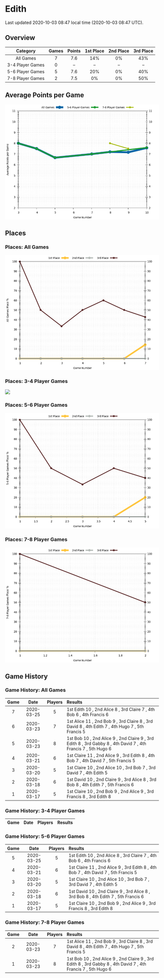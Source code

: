 # Edith
Last updated 2020-10-03 08:47 local time (2020-10-03 08:47 UTC).

## Overview
| **Category**     | **Games** | **Points** | **1st Place** | **2nd Place** | **3rd Place** |
| :---:            | :---:     | :---:      | :---:         | :---:         | :---:         |
| All Games        | 7         | 7.6        | 14%           | 0%            | 43%           |
| 3-4 Player Games | 0         | –        | –           | –           | –           |
| 5-6 Player Games | 5         | 7.6        | 20%           | 0%            | 40%           |
| 7-8 Player Games | 2         | 7.5        | 0%            | 0%            | 50%           |

## Average Points per Game
![](plots/average_points_vs_game_number.png)

## Places

### Places: All Games
![](plots/place_percentage_vs_game_number_all_games.png)

### Places: 3-4 Player Games
![](plots/place_percentage_vs_game_number_3_4_player_games.png)

### Places: 5-6 Player Games
![](plots/place_percentage_vs_game_number_5_6_player_games.png)

### Places: 7-8 Player Games
![](plots/place_percentage_vs_game_number_7_8_player_games.png)

## Game History

### Game History: All Games
| **Game** | **Date**   | **Players** | **Results**                                                                                                    |
| :---:    | :---:      | :---:       | :---                                                                                                           |
| 7        | 2020-03-25 | 5           | 1st Edith 10 , 2nd Alice 8 , 3rd Claire 7 , 4th Bob 6 , 4th Francis 6                                          |
| 6        | 2020-03-23 | 7           | 1st Alice 11 , 2nd Bob 9 , 3rd Claire 8 , 3rd David 8 , 4th Edith 7 , 4th Hugo 7 , 5th Francis 5               |
| 5        | 2020-03-23 | 8           | 1st Bob 10 , 2nd Alice 9 , 2nd Claire 9 , 3rd Edith 8 , 3rd Gabby 8 , 4th David 7 , 4th Francis 7 , 5th Hugo 6 |
| 4        | 2020-03-21 | 6           | 1st Claire 11 , 2nd Alice 9 , 3rd Edith 8 , 4th Bob 7 , 4th David 7 , 5th Francis 5                            |
| 3        | 2020-03-20 | 5           | 1st Claire 10 , 2nd Alice 10 , 3rd Bob 7 , 3rd David 7 , 4th Edith 5                                           |
| 2        | 2020-03-18 | 6           | 1st David 10 , 2nd Claire 9 , 3rd Alice 8 , 3rd Bob 8 , 4th Edith 7 , 5th Francis 6                            |
| 1        | 2020-03-17 | 5           | 1st Claire 10 , 2nd Bob 9 , 2nd Alice 9 , 3rd Francis 8 , 3rd Edith 8                                          |

### Game History: 3-4 Player Games
| **Game** | **Date** | **Players** | **Results** |
| :---:    | :---:    | :---:       | :---        |

### Game History: 5-6 Player Games
| **Game** | **Date**   | **Players** | **Results**                                                                         |
| :---:    | :---:      | :---:       | :---                                                                                |
| 5        | 2020-03-25 | 5           | 1st Edith 10 , 2nd Alice 8 , 3rd Claire 7 , 4th Bob 6 , 4th Francis 6               |
| 4        | 2020-03-21 | 6           | 1st Claire 11 , 2nd Alice 9 , 3rd Edith 8 , 4th Bob 7 , 4th David 7 , 5th Francis 5 |
| 3        | 2020-03-20 | 5           | 1st Claire 10 , 2nd Alice 10 , 3rd Bob 7 , 3rd David 7 , 4th Edith 5                |
| 2        | 2020-03-18 | 6           | 1st David 10 , 2nd Claire 9 , 3rd Alice 8 , 3rd Bob 8 , 4th Edith 7 , 5th Francis 6 |
| 1        | 2020-03-17 | 5           | 1st Claire 10 , 2nd Bob 9 , 2nd Alice 9 , 3rd Francis 8 , 3rd Edith 8               |

### Game History: 7-8 Player Games
| **Game** | **Date**   | **Players** | **Results**                                                                                                    |
| :---:    | :---:      | :---:       | :---                                                                                                           |
| 2        | 2020-03-23 | 7           | 1st Alice 11 , 2nd Bob 9 , 3rd Claire 8 , 3rd David 8 , 4th Edith 7 , 4th Hugo 7 , 5th Francis 5               |
| 1        | 2020-03-23 | 8           | 1st Bob 10 , 2nd Alice 9 , 2nd Claire 9 , 3rd Edith 8 , 3rd Gabby 8 , 4th David 7 , 4th Francis 7 , 5th Hugo 6 |

